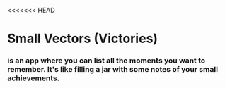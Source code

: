 <<<<<<< HEAD
# Small Vectors (Victories)  

### is an app where you can list all the moments you want to remember. It's like filling a jar with some notes of your small achievements.
